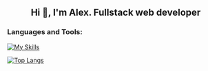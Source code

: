 <h2 align="center">Hi 👋, I'm Alex. Fullstack web developer</h2> 

<h3 align="left">Languages and Tools:</h3>

[![My Skills](https://skillicons.dev/icons?i=ts,js,nodejs,react,redux,vue,pinia,express,jest,mongodb,postgres,firebase,git,blender,threejs,cpp,arduino,figma,tailwind)](https://skillicons.dev)
  
[![Top Langs](https://github-readme-stats-git-masterrstaa-rickstaa.vercel.app/api/top-langs/?username=TraceOfHumanity&hide=html,liquid,css,scss&theme=gotham&langs_count=3)](https://github.com/anuraghazra/github-readme-stats)


 
